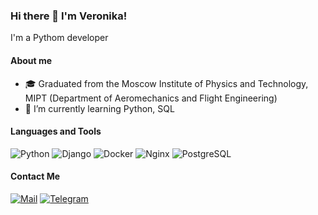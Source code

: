 ### Hi there 👋 I'm Veronika!

I'm a Pythom developer

#### About me
- 🎓 Graduated from the Moscow Institute of Physics and Technology, MIPT (Department of Aeromechanics and Flight Engineering)
- 🌱 I’m currently learning Python, SQL

#### Languages and Tools
![Python](https://img.shields.io/badge/-Python-FA8072?&logo=Python)
![Django](https://img.shields.io/badge/-Django-FA8072?&logo=Django)
![Docker](https://img.shields.io/badge/-Docker-FA8072?&logo=Docker)
![Nginx](https://img.shields.io/badge/-Nginx-FA8072?&logo=Nginx)
![PostgreSQL](https://img.shields.io/badge/-PostgreSQL-FA8072?&logo=PostgreSQL)

#### Contact Me
[![Mail](https://img.shields.io/badge/-✉_Mail-FA8072??style=plastic&logo=mail✉)](mailto:v.a.strelnikova@mail.ru)
[![Telegram](https://img.shields.io/badge/-Telegram-f79a34??style=plastic&logo=telegram)](https://t.me/Veronika_Strelnikova)

